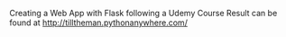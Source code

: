 Creating a Web App with Flask following a Udemy Course
Result can be found at http://tilltheman.pythonanywhere.com/
